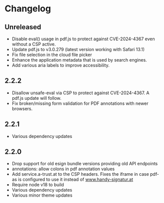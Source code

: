 # Changelog

## Unreleased

* Disable eval() usage in pdf.js to protect against CVE-2024-4367 even without a CSP active.
* Update pdf.js to v3.0.279 (latest version working with Safari 13.1)
* Fix file selection in the cloud file picker
* Enhance the application metadata that is used by search engines.
* Add various aria labels to improve accessibility.

## 2.2.2

* Disallow unsafe-eval via CSP to protect against CVE-2024-4367.
  A pdf.js update will follow.
* Fix broken/missing form validation for PDF annotations with newer browsers.

## 2.2.1

* Various dependency updates

## 2.2.0

* Drop support for old esign bundle versions providing old API endpoints
* annotations: allow colons in pdf annotation values
* Add service.a-trust.at to the CSP headers. Fixes the iframe in case pdf-as is
  configured to use it instead of www.handy-signatur.at
* Require node v18 to build
* Various dependency updates
* Various minor theme updates
